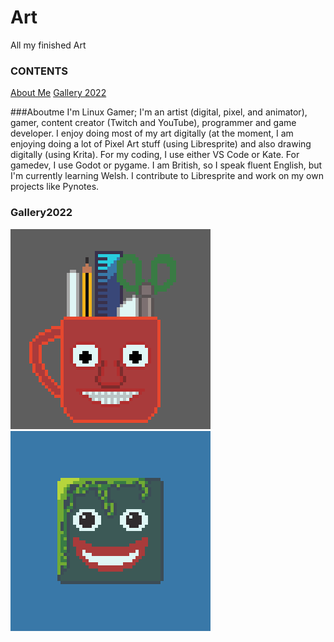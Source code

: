 # Art
All my finished Art
### CONTENTS
[About Me](https://github.com/Linux-Gamer/Art/blob/main/README.md#aboutme)
[Gallery 2022](https://github.com/Linux-Gamer/Art/blob/main/README.md#gallery2022)

###Aboutme
I'm Linux Gamer; I'm an artist (digital, pixel, and animator), gamer, content creator (Twitch and YouTube), programmer and game developer.
I enjoy doing most of my art digitally (at the moment, I am enjoying doing a lot of Pixel Art stuff (using Libresprite) and also drawing digitally (using Krita). For my coding, I use either VS Code or Kate. For gamedev, I use Godot or pygame.
I am British, so I speak fluent English, but I'm currently learning Welsh.
I contribute to Libresprite and work on my own projects like Pynotes.

### Gallery2022
![image](ArtistMug.gif)
![image](naturalLibreSpriteblinking.gif)
